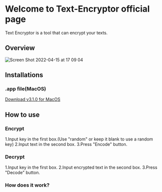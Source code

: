 # Welcome to Text-Encryptor official page
Text Encryptor is a tool that can encrypt your texts.


## Overview
![Screen Shot 2022-04-15 at 17 09 04](https://user-images.githubusercontent.com/89689293/163551539-dea363d7-4199-4337-a614-2b9dbe82c26f.png)

## Installations
### .app file(MacOS)
[Download v3.1.0 for MacOS](https://github.com/ArthurZhou/Text_Encryptor/releases/download/v3.1.0/Text.Encryptor.3.1.0.for.MacOS.zip)

## How to use
### Encrypt
1.Input key in the first box.(Use "random" or keep it blank to use a random key)
2.Input text in the second box.
3.Press "Encode" button.

### Decrypt
1.Input key in the first box.
2.Input encrypted text in the second box.
3.Press "Decode" button.

### How does it work?

